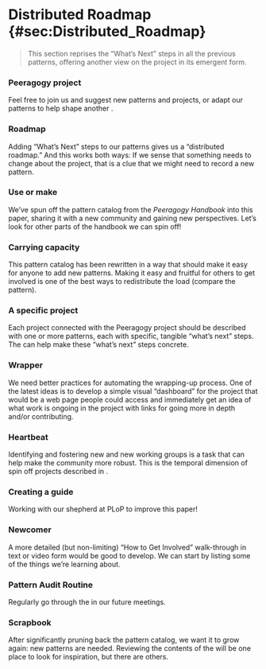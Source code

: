 ---
---

Distributed Roadmap {#sec:Distributed_Roadmap}
===================

> This section reprises the “What’s Next” steps in all the previous
> patterns, offering another view on the project in its emergent form.

### Peeragogy project

Feel free to join us and suggest new patterns and projects, or adapt our
patterns to help shape another .

### Roadmap

Adding “What’s Next” steps to our patterns gives us a “distributed
roadmap.” And this works both ways: If we sense that something needs to
change about the project, that is a clue that we might need to record a
new pattern.

### Use or make

We’ve spun off the pattern catalog from the *Peeragogy Handbook* into
this paper, sharing it with a new community and gaining new
perspectives. Let’s look for other parts of the handbook we can spin
off!

### Carrying capacity

This pattern catalog has been rewritten in a way that should make it
easy for anyone to add new patterns. Making it easy and fruitful for
others to get involved is one of the best ways to redistribute the load
(compare the pattern).

### A specific project

Each project connected with the Peeragogy project should be described
with one or more patterns, each with specific, tangible “what’s next”
steps. The can help make these “what’s next” steps concrete.

### Wrapper

We need better practices for automating the wrapping-up process. One of
the latest ideas is to develop a simple visual “dashboard” for the
project that would be a web page people could access and immediately get
an idea of what work is ongoing in the project with links for going more
in depth and/or contributing.

### Heartbeat

Identifying and fostering new and new working groups is a task that can
help make the community more robust. This is the temporal dimension of
spin off projects described in .

### Creating a guide

Working with our shepherd at PLoP to improve this paper!

### Newcomer

A more detailed (but non-limiting) “How to Get Involved” walk-through in
text or video form would be good to develop. We can start by listing
some of the things we’re learning about.

### Pattern Audit Routine

Regularly go through the in our future meetings.

### Scrapbook

After significantly pruning back the pattern catalog, we want it to grow
again: new patterns are needed. Reviewing the contents of the will be
one place to look for inspiration, but there are others.

